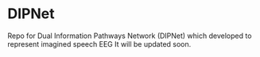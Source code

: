 # DIPNet
Repo for Dual Information Pathways Network (DIPNet) which developed to represent imagined speech EEG
It will be updated soon.
